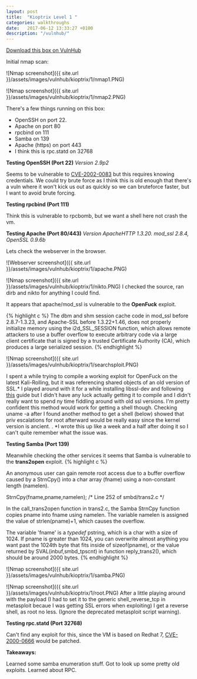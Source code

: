 ```yaml
---
layout: post
title:  "Kioptrix Level 1 "
categories: walkthroughs
date:   2017-06-12 13:33:27 +0100
description: "/vulnhub/"
---
```


[Download this box on VulnHub](https://www.vulnhub.com/entry/kioptrix-level-1-1,22/)

Initial nmap scan: 

![Nmap screenshot]({{ site.url }}/assets/images/vulnhub/kioptrix/1/nmap1.PNG)

![Nmap screenshot]({{ site.url }}/assets/images/vulnhub/kioptrix/1/nmap2.PNG)

There's a few things running on this box:

* OpenSSH on port 22.
* Apache on port 80
* rpcbind on 111
* Samba on 139
* Apache (https) on port 443
* I think this is rpc.statd on 32768 

**Testing OpenSSH (Port 22)**
*Version 2.9p2*

Seems to be vulnerable to [CVE-2002-0083](https://cve.mitre.org/cgi-bin/cvename.cgi?name=CVE-2002-0083) but this requires knowing credentials.
We could try brute force as I think this is old enough that there's a vuln where it won't kick us out as quickly so we can bruteforce faster, but I want to avoid brute forcing.

**Testing rpcbind (Port 111)**

Think this is vulnerable to rpcbomb, but we want a shell here not crash the vm.

**Testing Apache (Port 80/443)**
*Version ApacheHTTP 1.3.20. mod_ssl 2.8.4, OpenSSL 0.9.6b*

Lets check the webserver in the browser.

![Webserver screenshot]({{ site.url }}/assets/images/vulnhub/kioptrix/1/apache.PNG)

![Nmap screenshot]({{ site.url }}/assets/images/vulnhub/kioptrix/1/nikto.PNG)
I checked the source, ran dirb and nikto for anything I could find. 

It appears that apache/mod_ssl is vulnerable to the **OpenFuck** exploit.

{% highlight c %}
The dbm and shm session cache code in mod_ssl before 2.8.7-1.3.23, and
Apache-SSL before 1.3.22+1.46, does not properly initialize memory using
the i2d_SSL_SESSION function, which allows remote attackers to use a
buffer overflow to execute arbitrary code via a large client certificate
that is signed by a trusted Certificate Authority (CA), which produces
a large serialized session.
{% endhighlight %}

![Nmap screenshot]({{ site.url }}/assets/images/vulnhub/kioptrix/1/searchsploit.PNG)

I spent a while trying to compile a working exploit for OpenFuck on the latest Kali-Rolling, but it was referencing shared objects of an old version of SSL.* I played around with it for a while installing libssl-dev and following [this](https://paulsec.github.io/blog/2014/04/14/updating-openfuck-exploit/) guide but I didn't have any luck actually getting it to compile and I didn't really want to spend ny time fiddling around with old ssl versions. I'm pretty confident this method would work for getting a shell though. Checking uname -a after I found another method to get a shell (below) showed that priv escalations for root afterward would be really easy since the kernel version is ancient.
.
*I wrote this up like a week and a half after doing it so I can't quite remember what the issue was.

**Testing Samba (Port 139)**

Meanwhile checking the other services it seems that  Samba is vulnerable to the **trans2open** exploit.
{% highlight c %}

An anonymous user can gain remote root access due to a buffer overflow caused
   by a StrnCpy() into a char array (fname) using a non-constant length
   (namelen).

   StrnCpy(fname,pname,namelen);    /* Line 252 of smbd/trans2.c */

   In the call_trans2open function in trans2.c, the Samba StrnCpy function
   copies pname into fname using namelen. The variable namelen is assigned the
   value of strlen(pname)+1, which causes the overflow.

   The variable 'fname' is a _typedef_ pstring, which is a char with a size of
   1024. If pname is greater than 1024, you can overwrite almost anything you
   want past the 1024th byte that fits inside of sizeof(pname), or the value
   returned by SVAL(inbuf,smbd_tpscnt) in function reply_trans2(), which should
   be around 2000 bytes.
{% endhighlight %}

![Nmap screenshot]({{ site.url }}/assets/images/vulnhub/kioptrix/1/samba.PNG)

![Nmap screenshot]({{ site.url }}/assets/images/vulnhub/kioptrix/1/root.PNG)
After a little playing around with the payload (I had to set it to the generic shell_reverse_tcp in metasploit becaue I was getting SSL errors when exploiting)
I get a reverse shell, as root no less. (Ignore the deprecated metasploit script warning).

**Testing rpc.statd (Port 32768)**

Can't find any exploit for this, since the VM is based on Redhat 7,  [CVE-2000-0666](https://www.cvedetails.com/cve/CVE-2000-0666/) would be patched.

**Takeaways:**

Learned some samba enumeration stuff. Got to look up some pretty old exploits. Learned about RPC.
